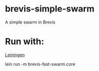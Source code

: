 # brevis-simple-swarm
A simple swarm in Brevis

# Run with:

[Leiningen](http://leiningen.org)  

lein run -m brevis-fast-swarm.core
